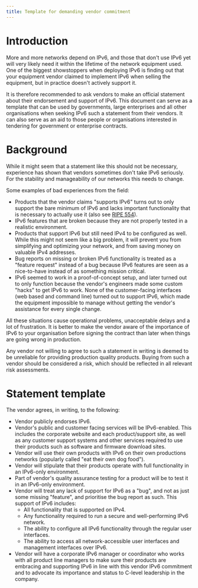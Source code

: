 ```yaml
---
title: Template for demanding vendor commitment
---
```


Introduction
============
More and more networks depend on IPv6, and those that don't use IPv6 yet will
very likely need it within the lifetime of the network equipment used. One of
the biggest showstoppers when deploying IPv6 is finding out that your equipment
vendor claimed to implement IPv6 when selling the equipment, but in practice
doesn't actively support it.

It is therefore recommended to ask vendors to make an official statement about
their endorsement and support of IPv6. This document can serve as a template
that can be used by governments, large enterprises and all other organisations
when seeking IPv6 such a statement from their vendors. It can also serve as an
aid to those people or organisations interested in tendering for government or
enterprise contracts.

Background
==========
While it might seem that a statement like this should not be necessary,
experience has shown that vendors sometimes don't take IPv6 seriously. For the
stability and manageability of our networks this needs to change.

Some examples of bad experiences from the field:
- Products that the vendor claims "supports IPv6" turns out to only support the
  bare minimum of IPv6 and lacks important functionality that is necessary to
  actually use it
  (also see [RIPE 554](https://www.ripe.net/publications/docs/ripe-554)).
- IPv6 features that are broken because they are not properly tested in a
  realistic environment.
- Products that support IPv6 but still need IPv4 to be configured as well.
  While this might not seem like a big problem, it will prevent you from
  simplifying and optimizing your network, and from saving money on valuable
  IPv4 addresses.
- Bug reports on missing or broken IPv6 functionality is treated as a "feature
  request" instead of a bug because IPv6 features are seen as a nice-to-have
  instead of as something mission critical.
- IPv6 seemed to work in a proof-of-concept setup, and later turned out to only
  function because the vendor's engineers made some custom "hacks" to get IPv6
  to work. None of the customer-facing interfaces (web based and command line)
  turned out to support IPv6, which made the equipment impossible to manage
  without getting the vendor's assistance for every single change.

All these situations cause operational problems, unacceptable delays and a lot
of frustration. It is better to make the vendor aware of the importance of IPv6
to your organisation before signing the contract than later when things are
going wrong in production.

Any vendor not willing to agree to such a statement in writing is deemed to be
unreliable for providing production quality products. Buying from such a vendor
should be considered a risk, which should be reflected in all relevant risk
assessments.

Statement template
==================
The vendor agrees, in writing, to the following:

- Vendor publicly endorses IPv6.
- Vendor's public and customer facing services will be IPv6-enabled. This
  includes the corporate website and each product/support site, as well as any
  customer support systems and other services required to use their products
  such as software and firmware download sites.
- Vendor will use their own products with IPv6 on their own productions networks
  (popularly called "eat their own dog food").
- Vendor will stipulate that their products operate with full functionality in
  an IPv6-only environment.
- Part of vendor's quality assurance testing for a product will be to test it
  in an IPv6-only environment.
- Vendor will treat any lack of support for IPv6 as a "bug", and not as just
  some missing "feature", and prioritise the bug report as such. This support
  of IPv6 includes:
  - All functionality that is supported on IPv4.
  - Any functionality required to run a secure and well-performing IPv6 network.
  - The ability to configure all IPv6 functionality through the regular user
    interfaces.
  - The ability to access all network-accessible user interfaces and management
    interfaces over IPv6.
- Vendor will have a corporate IPv6 manager or coordinator who works with all
  product line managers to make sure their products are embracing and supporting
  IPv6 in line with this vendor IPv6 commitment and to advocate its importance
  and status to C-level leadership in the company.
